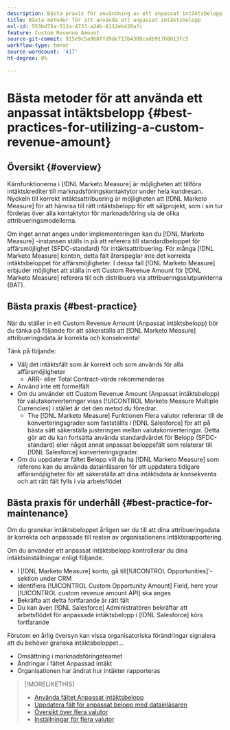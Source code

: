 ```yaml
---
description: Bästa praxis för användning av ett anpassat intäktsbelopp - [!DNL Marketo Measure]
title: Bästa metoder för att använda ett anpassat intäktsbelopp
exl-id: 553bd75a-512a-4733-a24b-8112eb420afc
feature: Custom Revenue Amount
source-git-commit: 915e9c5a968ffd9de713b4308cadb91768613fc5
workflow-type: tm+mt
source-wordcount: '417'
ht-degree: 0%

---
```


# Bästa metoder för att använda ett anpassat intäktsbelopp {#best-practices-for-utilizing-a-custom-revenue-amount}

## Översikt {#overview}

Kärnfunktionerna i [!DNL Marketo Measure] är möjligheten att tillföra intäktskrediter till marknadsföringskontaktytor under hela kundresan. Nyckeln till korrekt intäktsattribuering är möjligheten att [!DNL Marketo Measure] för att hänvisa till rätt intäktsbelopp för ett säljprojekt, som i sin tur fördelas över alla kontaktytor för marknadsföring via de olika attribueringsmodellerna.

Om inget annat anges under implementeringen kan du [!DNL Marketo Measure] -instansen ställs in på att referera till standardbeloppet för affärsmöjlighet (SFDC-standard) för intäktsattribuering. För många [!DNL Marketo Measure] konton, detta fält återspeglar inte det korrekta intäktsbeloppet för affärsmöjligheter. I dessa fall [!DNL Marketo Measure] erbjuder möjlighet att ställa in ett Custom Revenue Amount för [!DNL Marketo Measure] referera till och distribuera via attribueringsslutpunkterna (BAT).

## Bästa praxis {#best-practice}

När du ställer in ett Custom Revenue Amount (Anpassat intäktsbelopp) bör du tänka på följande för att säkerställa att [!DNL Marketo Measure] attribueringsdata är korrekta och konsekventa!

Tänk på följande:

* Välj det intäktsfält som är korrekt och som används för alla affärsmöjligheter
   * ARR- eller Total Contract-värde rekommenderas
* Använd inte ett formelfält
* Om du använder ett Custom Revenue Amount (Anpassat intäktsbelopp) för valutakonverteringar visas [!UICONTROL Marketo Measure Multiple Currencies] i stället är det den metod du föredrar.
   * The [!DNL Marketo Measure] Funktionen Flera valutor refererar till de konverteringsgrader som fastställts i [!DNL Salesforce] för att på bästa sätt säkerställa justeringen mellan valutakonverteringar. Detta gör att du kan fortsätta använda standardvärdet för Belopp (SFDC-standard) eller något annat anpassat beloppsfält som relaterar till [!DNL Salesforce] konverteringsgrader.
* Om du uppdaterar fältet Belopp vill du ha [!DNL Marketo Measure] som referens kan du använda datainläsaren för att uppdatera tidigare affärsmöjligheter för att säkerställa att dina intäktsdata är konsekventa och att rätt fält fylls i via arbetsflödet

## Bästa praxis för underhåll {#best-practice-for-maintenance}

Om du granskar intäktsbeloppet årligen ser du till att dina attribueringsdata är korrekta och anpassade till resten av organisationens intäktsrapportering.

Om du använder ett anpassat intäktsbelopp kontrollerar du dina intäktsinställningar enligt följande.

* I [!DNL Marketo Measure] konto, gå till[!UICONTROL Opportunities]&#39;-sektion under CRM
* Identifiera [!UICONTROL Custom Opportunity Amount] Field, here your [!UICONTROL custom revenue amount API] ska anges
* Bekräfta att detta fortfarande är rätt fält
* Du kan även [!DNL Salesforce] Administratören bekräftar att arbetsflödet för anpassade intäktsbelopp i [!DNL Salesforce] körs fortfarande

Förutom en årlig översyn kan vissa organisatoriska förändringar signalera att du behöver granska intäktsbeloppet...

* Omsättning i marknadsföringsteamet
* Ändringar i fältet Anpassad intäkt
* Organisationen har ändrat hur intäkter rapporteras

>[!MORELIKETHIS]
>
>* [Använda fältet Anpassat intäktsbelopp](/help/advanced-marketo-measure-features/custom-revenue-amount/using-a-custom-revenue-amount-field.md)
>* [Uppdatera fält för anpassat belopp med datainläsaren](/help/advanced-marketo-measure-features/custom-revenue-amount/using-data-loader-to-update-marketo-measure-custom-amount-field.md)
>* [Översikt över flera valutor](/help/advanced-marketo-measure-features/multi-currency/overview.md)
>* [Inställningar för flera valutor](/help/advanced-marketo-measure-features/multi-currency/settings.md)
